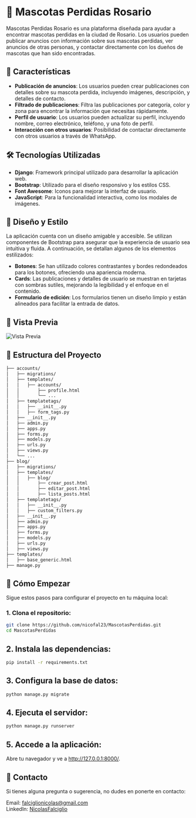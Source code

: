 # 🐾 Mascotas Perdidas Rosario

Mascotas Perdidas Rosario es una plataforma diseñada para ayudar a encontrar mascotas perdidas en la ciudad de Rosario. Los usuarios pueden publicar anuncios con información sobre sus mascotas perdidas, ver anuncios de otras personas, y contactar directamente con los dueños de mascotas que han sido encontradas.

## 🚀 Características

- **Publicación de anuncios**: Los usuarios pueden crear publicaciones con detalles sobre su mascota perdida, incluyendo imágenes, descripción, y detalles de contacto.
- **Filtrado de publicaciones**: Filtra las publicaciones por categoría, color y zona para encontrar la información que necesitas rápidamente.
- **Perfil de usuario**: Los usuarios pueden actualizar su perfil, incluyendo nombre, correo electrónico, teléfono, y una foto de perfil.
- **Interacción con otros usuarios**: Posibilidad de contactar directamente con otros usuarios a través de WhatsApp.

## 🛠️ Tecnologías Utilizadas

- **Django**: Framework principal utilizado para desarrollar la aplicación web.
- **Bootstrap**: Utilizado para el diseño responsivo y los estilos CSS.
- **Font Awesome**: Iconos para mejorar la interfaz de usuario.
- **JavaScript**: Para la funcionalidad interactiva, como los modales de imágenes.

## 🎨 Diseño y Estilo

La aplicación cuenta con un diseño amigable y accesible. Se utilizan componentes de Bootstrap para asegurar que la experiencia de usuario sea intuitiva y fluida. A continuación, se detallan algunos de los elementos estilizados:

- **Botones**: Se han utilizado colores contrastantes y bordes redondeados para los botones, ofreciendo una apariencia moderna.
- **Cards**: Las publicaciones y detalles de usuario se muestran en tarjetas con sombras sutiles, mejorando la legibilidad y el enfoque en el contenido.
- **Formulario de edición**: Los formularios tienen un diseño limpio y están alineados para facilitar la entrada de datos.

## 📸 Vista Previa

![Vista Previa](https://i.ibb.co/k2Z6NVT/web.png)

## 📂 Estructura del Proyecto

```bash
├── accounts/
│   ├── migrations/
│   ├── templates/
│   │   ├── accounts/
│   │       ├── profile.html
│   │       └── ...
│   ├── templatetags/
│   │   ├── __init__.py
│   │   ├── form_tags.py
│   ├── __init__.py
│   ├── admin.py
│   ├── apps.py
│   ├── forms.py
│   ├── models.py
│   ├── urls.py
│   ├── views.py
│   └── ...
├── blog/
│   ├── migrations/
│   ├── templates/
│   │   ├── blog/
│   │       ├── crear_post.html
│   │       ├── editar_post.html
│   │       ├── lista_posts.html
│   ├── templatetags/
│   │   ├── __init__.py
│   │   ├── custom_filters.py
│   ├── __init__.py
│   ├── admin.py
│   ├── apps.py
│   ├── forms.py
│   ├── models.py
│   ├── urls.py
│   ├── views.py
├── templates/
│   ├── base_generic.html
├── manage.py
```

## 📄 Cómo Empezar

Sigue estos pasos para configurar el proyecto en tu máquina local:

### 1. Clona el repositorio:

```bash
git clone https://github.com/nicofal23/MascotasPerdidas.git
cd MascotasPerdidas
```

## 2. Instala las dependencias:
```bash
pip install -r requirements.txt
```

## 3. Configura la base de datos:
```bash
python manage.py migrate
```

## 4. Ejecuta el servidor:

```bash
python manage.py runserver
```


## 5. Accede a la aplicación:

Abre tu navegador y ve a <a href="http://127.0.0.1:8000/" target="_blank">http://127.0.0.1:8000/</a>.

## 📧 Contacto
Si tienes alguna pregunta o sugerencia, no dudes en ponerte en contacto:

Email: falciglionicolas@gmail.com   
LinkedIn: <a href="www.linkedin.com/in/nicolasfalciglio" target="_blank">NicolasFalciglio</a>